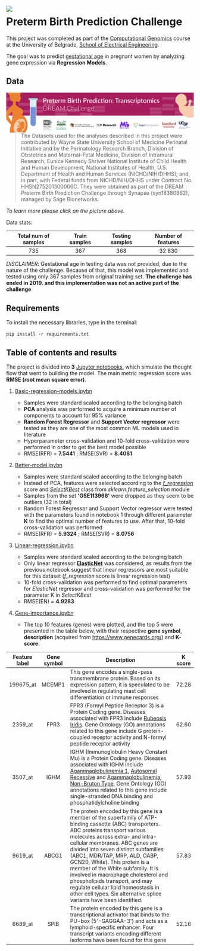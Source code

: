 <a href = 'https://github.com/scikit-learn/scikit-learn'><img src="https://img.shields.io/badge/scikit--learn-0.24.1-blueviolet" style="float: left; margin-right: 10px;" /></a>

# Preterm Birth Prediction Challenge

This project was completed as part of the [Computational Genomics](https://www.etf.bg.ac.rs/en/fis/karton_predmeta/13M111GI-2013#gsc.tab=0) course at the University of Belgrade, [School of Electrical Engineering](https://www.etf.bg.ac.rs/en).

The goal was to predict [gestational age](https://en.wikipedia.org/wiki/Gestational_age) in pregnant women by analyzing gene expression via **Regression Models**.

## Data

<a href = 'https://www.synapse.org/#!Synapse:syn18380862/wiki/590485'><img src="docs/Preterm Birth Prediction Banner.png" style="float: left; margin-right: 10px;" /></a>

> The Datasets used for the analyses described in this project were contributed by Wayne State University School of Medicine Perinatal Initiative and by the Perinatology Research Branch, Division of Obstetrics and Maternal-Fetal Medicine, Division of Intramural Research, Eunice Kennedy Shriver National Institute of Child Health and Human Development, National Institutes of Health, U.S. Department of Health and Human Services (NICHD/NIH/DHHS); and, in part, with Federal funds from NICHD/NIH/DHHS under Contract No. HHSN275201300006C. They were obtained as part of the DREAM Preterm Birth Prediction Challenge through Synapse (syn18380862), managed by Sage Bionetworks.

*To learn more please click on the picture above.*

Data stats:

| Total num of samples  |    Train samples |  Testing samples |Number of features|
|:----------:|:-------------:|:------:|:--------:|
| 735 |  367 | 368 |32 830|

*DISCLAIMER*:
Gestational age in testing data was not provided, due to the nature of the challenge. Because of that, this model was implemented and tested using only 367 samples from original training set. **The challenge has ended in 2019. and this implementation was not an active part of the challenge**

## Requirements

To install the necessary libraries, type in the terminal:
``` shell
pip install -r requirements.txt 
```

## Table of contents and results

The project is divided into **3** [Jupyter notebooks](https://github.com/nebojsa55/Computational-Genomics_MidTerm-Project/tree/master/notebooks), which simulate the thought flow that went to building the model. The main metric regression score was **RMSE (root mean square error)**.
1. [Basic-regression-models.ipybn](https://github.com/nebojsa55/Computational-Genomics_MidTerm-Project/blob/master/notebooks/1.%20Basic-regression-models.ipynb)
   - Samples were standard scaled according to the belonging batch
   - **PCA** analysis was performed to acquire a minimum number of components to account for 95% variance
   - **Random Forest Regressor** and **Support Vector regressor** were tested as they are one of the most common ML models used in literature
   - Hyperparameter cross-validation and 10-fold cross-validation were performed in order to get the best model possible
   - RMSE(RFR) = **7.5441**  ;  RMSE(SVR) = **8.4081** 
   
   
2. [Better-model.ipybn](https://github.com/nebojsa55/Computational-Genomics_MidTerm-Project/blob/master/notebooks/2.%20Better-model.ipynb)
   - Samples were standard scaled according to the belonging batch
   - Instead of PCA, features were selected according to the [*f_regression*](https://scikit-learn.org/stable/modules/generated/sklearn.feature_selection.f_regression.html) score and [*SelectKBest*](https://scikit-learn.org/stable/modules/generated/sklearn.feature_selection.SelectKBest.html) class from *sklearn.feature_selection* module
   - Samples from the set **'GSE113966'** were dropped as they seem to be outliers (32 in total)
   - Random Forest Regressor and Support Vector regressor were tested with the parameters found in notebook 1 through different parameter **K** to find the optimal number of features to use. After that, 10-fold cross-validation was performed
   - RMSE(RFR) = **5.9324**  ;  RMSE(SVR) = **8.0756** 
3. [Linear-regression.ipybn](https://github.com/nebojsa55/Computational-Genomics_MidTerm-Project/blob/master/notebooks/3.%20Linear-regression.ipynb)
   - Samples were standard scaled according to the belonging batch
   - Only linear regressor [**ElasticNet**](https://scikit-learn.org/stable/modules/generated/sklearn.linear_model.ElasticNet.html) was considered, as results from the previous notebook suggest that linear regressors are most suitable for this dataset (*f_regression* score is linear regression test) 
   - 10-fold cross-validation was performed to find optimal parameters for *ElasticNet* regressor and cross-validation was performed for the parameter K in *SelectKBest*
   - RMSE(EN) = **4.9283**

4. [Gene-importance.ipybn](https://github.com/nebojsa55/Computational-Genomics_MidTerm-Project/blob/master/notebooks/4.%20Gene-importance.ipynb)

   - The top 10 features (genes) were plotted, and the top 5 were presented in the table below, with their respective **gene symbol**, **description** (acquired from https://www.genecards.org/) and **K-score**:
   
| Feature label |  Gene symbol  | Description  | K score |
|:----------:|:-------------:|------|:--------:|
| 199675_at |  MCEMP1 | This gene encodes a single-pass transmembrane protein. Based on its expression pattern, it is speculated to be involved in regulating mast cell differentiation or immune responses |72.28|
| 2359_at | FPR3 | FPR3 (Formyl Peptide Receptor 3) is a Protein Coding gene. Diseases associated with FPR3 include [Rubeosis Iridis](https://www.malacards.org/card/rubeosis_iridis).  Gene Ontology (GO) annotations related to this gene include G protein-coupled receptor activity and N-formyl peptide receptor activity| 62.60 |
| 3507_at | IGHM | IGHM (Immunoglobulin Heavy Constant Mu) is a Protein Coding gene. Diseases associated with IGHM include [Agammaglobulinemia 1](https://www.malacards.org/card/agammaglobulinemia_1_autosomal_recessive), [Autosomal Recessive](https://www.malacards.org/card/agammaglobulinemia_1_autosomal_recessive) and [Agammaglobulinemia, Non-Bruton Type](https://www.malacards.org/card/agammaglobulinemia_non_bruton_type). Gene Ontology (GO) annotations related to this gene include single-stranded DNA binding and phosphatidylcholine binding | 57.93 |
| 9619_at | ABCG1 | The protein encoded by this gene is a member of the superfamily of ATP-binding cassette (ABC) transporters. ABC proteins transport various molecules across extra- and intra-cellular membranes. ABC genes are divided into seven distinct subfamilies (ABC1, MDR/TAP, MRP, ALD, OABP, GCN20, White). This protein is a member of the White subfamily. It is involved in macrophage cholesterol and phospholipids transport, and may regulate cellular lipid homeostasis in other cell types. Six alternative splice variants have been identified. | 57.83 |
| 6689_at | SPIB | The protein encoded by this gene is a transcriptional activator that binds to the PU-box (5'-GAGGAA-3') and acts as a lymphoid-specific enhancer. Four transcript variants encoding different isoforms have been found for this gene | 52.16|

